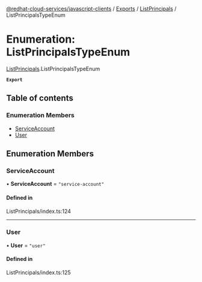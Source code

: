 [@redhat-cloud-services/javascript-clients](../README.md) / [Exports](../modules.md) / [ListPrincipals](../modules/ListPrincipals.md) / ListPrincipalsTypeEnum

# Enumeration: ListPrincipalsTypeEnum

[ListPrincipals](../modules/ListPrincipals.md).ListPrincipalsTypeEnum

**`Export`**

## Table of contents

### Enumeration Members

- [ServiceAccount](ListPrincipals.ListPrincipalsTypeEnum.md#serviceaccount)
- [User](ListPrincipals.ListPrincipalsTypeEnum.md#user)

## Enumeration Members

### ServiceAccount

• **ServiceAccount** = ``"service-account"``

#### Defined in

ListPrincipals/index.ts:124

___

### User

• **User** = ``"user"``

#### Defined in

ListPrincipals/index.ts:125

